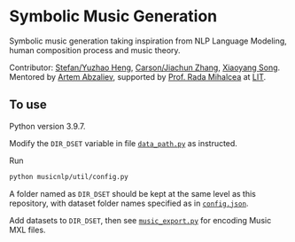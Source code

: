 # Symbolic Music Generation
Symbolic music generation taking inspiration from NLP Language Modeling, human composition process and music theory. 

Contributor: [Stefan/Yuzhao Heng](https://stefanheng.github.io), [Carson/Jiachun Zhang](https://github.com/SonyaInSiberia), [Xiaoyang Song](https://github.com/Xiaoyang-Song).
Mentored by [Artem Abzaliev](http://artem.site44.com), 
supported by [Prof. Rada Mihalcea](https://web.eecs.umich.edu/~mihalcea/) at [LIT](https://lit.eecs.umich.edu/people.html).


## To use 
Python version 3.9.7. 

Modify the `DIR_DSET` variable in file [`data_path.py`](https://github.com/StefanHeng/Symbolic-Music-Generation/blob/master/musicnlp/util/data_path.py) 
as instructed.


Run 
```bash
python musicnlp/util/config.py
```

A folder named as `DIR_DSET` should be kept at the same level as 
this repository, with dataset folder names specified as 
in [`config.json`](https://github.com/StefanHeng/Symbolic-Music-Generation/blob/master/musicnlp/util/config.json).

Add datasets to `DIR_DSET`, then see [`music_export.py`](https://github.com/StefanHeng/Symbolic-Music-Generation/blob/master/musicnlp/preprocess/music_export.py) for encoding Music MXL files. 

